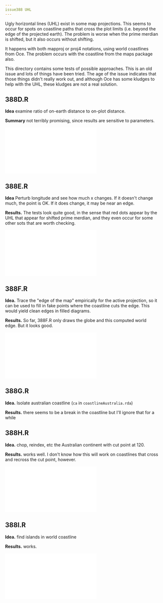 ```yaml
---
issue388 UHL
---
```


Ugly horizontal lines (UHL) exist in some map projections.  This seems to occur
for spots on coastline paths that cross the plot limits (i.e. beyond the edge
of the projected earth).  The problem is worse when the prime merdian is
shifted, but it also occurs without shifting.

It happens with both mapproj or proj4 notations, using world coastlines from
Oce.  The problem occurs with the coastline from the maps package also.

This directory contains some tests of possible approaches.  This is an old
issue and lots of things have been tried.  The age of the issue indicates that
those things didn't really work out, and although Oce has some kludges to help
with the UHL, these kludges are not a real solution.

## 388D.R

**Idea** examine ratio of on-earth distance to on-plot distance.

**Summary** not terribly promising, since results are sensitive to parameters.

![388D.pdf](388D.pdf)

## 388E.R

**Idea** Perturb longitude and see how much x changes.  If it doesn't change
much, the point is OK.  If it does change, it may be near an edge.  

**Results.** The tests look quite good, in the sense that red dots appear by
the UHL that appear for shifted prime merdian, and they even occur for some
other sots that are worth checking.  

![388E.pdf](388E.pdf)

## 388F.R

**Idea.** Trace the "edge of the map" empirically for the active projection, so
it can be used to fill in fake points where the coastline cuts the edge.  This
would yield clean edges in filled diagrams.

**Results.** So far, 388F.R only draws the globe and this computed world edge.
But it looks good.

![388F.pdf](388F.pdf)

## 388G.R

**Idea.** Isolate australian coastline (``ca`` in ``coastlineAustralia.rda``)

**Results.** there seems to be a break in the coastline but I'll ignore that
for a while


## 388H.R

**Idea.** chop, reindex, etc the Australian continent with cut point at 120.

**Results.** works well.  I don't know how this will work on coastlines that
cross and recross the cut point, however.

![388H.  left: chop wrt cut.  middle: start trace at cut, then chop.  Right: amend near cut then fill](388H.pdf)

## 388I.R

**Idea.** find islands in world coastline

**Results.** works.

![388I. world islands, colour-coded (modulo 10)](388I.pdf)


